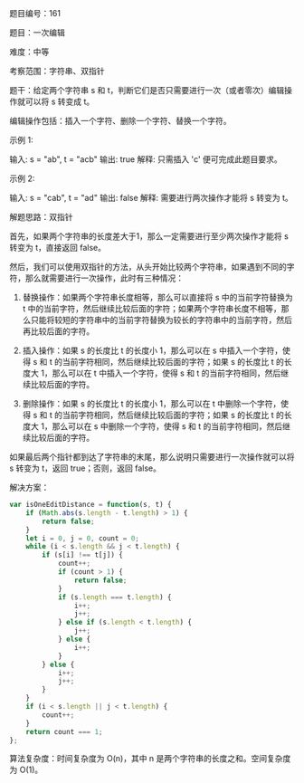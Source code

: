 题目编号：161

题目：一次编辑

难度：中等

考察范围：字符串、双指针

题干：给定两个字符串 s 和 t，判断它们是否只需要进行一次（或者零次）编辑操作就可以将 s 转变成 t。

编辑操作包括：插入一个字符、删除一个字符、替换一个字符。

示例 1:

输入: s = "ab", t = "acb"
输出: true
解释: 只需插入 'c' 便可完成此题目要求。

示例 2:

输入: s = "cab", t = "ad"
输出: false
解释: 需要进行两次操作才能将 s 转变为 t。


解题思路：双指针

首先，如果两个字符串的长度差大于1，那么一定需要进行至少两次操作才能将 s 转变为 t，直接返回 false。

然后，我们可以使用双指针的方法，从头开始比较两个字符串，如果遇到不同的字符，那么就需要进行一次操作，此时有三种情况：

1. 替换操作：如果两个字符串长度相等，那么可以直接将 s 中的当前字符替换为 t 中的当前字符，然后继续比较后面的字符；如果两个字符串长度不相等，那么只能将较短的字符串中的当前字符替换为较长的字符串中的当前字符，然后再比较后面的字符。

2. 插入操作：如果 s 的长度比 t 的长度小 1，那么可以在 s 中插入一个字符，使得 s 和 t 的当前字符相同，然后继续比较后面的字符；如果 s 的长度比 t 的长度大 1，那么可以在 t 中插入一个字符，使得 s 和 t 的当前字符相同，然后继续比较后面的字符。

3. 删除操作：如果 s 的长度比 t 的长度小 1，那么可以在 t 中删除一个字符，使得 s 和 t 的当前字符相同，然后继续比较后面的字符；如果 s 的长度比 t 的长度大 1，那么可以在 s 中删除一个字符，使得 s 和 t 的当前字符相同，然后继续比较后面的字符。

如果最后两个指针都到达了字符串的末尾，那么说明只需要进行一次操作就可以将 s 转变为 t，返回 true；否则，返回 false。

解决方案：

```javascript
var isOneEditDistance = function(s, t) {
    if (Math.abs(s.length - t.length) > 1) {
        return false;
    }
    let i = 0, j = 0, count = 0;
    while (i < s.length && j < t.length) {
        if (s[i] !== t[j]) {
            count++;
            if (count > 1) {
                return false;
            }
            if (s.length === t.length) {
                i++;
                j++;
            } else if (s.length < t.length) {
                j++;
            } else {
                i++;
            }
        } else {
            i++;
            j++;
        }
    }
    if (i < s.length || j < t.length) {
        count++;
    }
    return count === 1;
};
```

算法复杂度：时间复杂度为 O(n)，其中 n 是两个字符串的长度之和。空间复杂度为 O(1)。